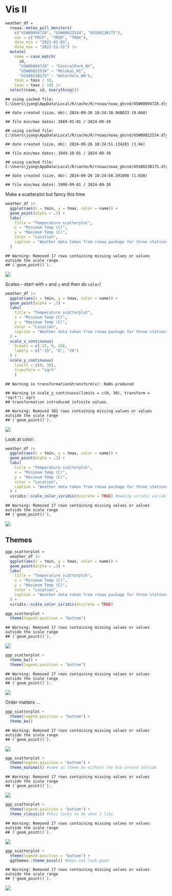 Vis II
================

``` r
weather_df = 
  rnoaa::meteo_pull_monitors(
    c("USW00094728", "USW00022534", "USS0023B17S"),
    var = c("PRCP", "TMIN", "TMAX"), 
    date_min = "2021-01-01",
    date_max = "2022-12-31") |>
  mutate(
    name = case_match(
      id, 
      "USW00094728" ~ "CentralPark_NY", 
      "USW00022534" ~ "Molokai_HI",
      "USS0023B17S" ~ "Waterhole_WA"),
    tmin = tmin / 10,
    tmax = tmax / 10) |>
  select(name, id, everything())
```

    ## using cached file: C:\Users\jyang\AppData\Local/R/cache/R/rnoaa/noaa_ghcnd/USW00094728.dly

    ## date created (size, mb): 2024-09-26 10:24:30.968033 (8.668)

    ## file min/max dates: 1869-01-01 / 2024-09-30

    ## using cached file: C:\Users\jyang\AppData\Local/R/cache/R/rnoaa/noaa_ghcnd/USW00022534.dly

    ## date created (size, mb): 2024-09-26 10:24:51.134281 (3.94)

    ## file min/max dates: 1949-10-01 / 2024-09-30

    ## using cached file: C:\Users\jyang\AppData\Local/R/cache/R/rnoaa/noaa_ghcnd/USS0023B17S.dly

    ## date created (size, mb): 2024-09-26 10:24:58.391098 (1.038)

    ## file min/max dates: 1999-09-01 / 2024-09-30

Make a scatterplot but fancy this time

``` r
weather_df |> 
  ggplot(aes(x = tmin, y = tmax, color = name)) +
  geom_point(alpha = .3) +
  labs(
    title = "Temperature scatterplot",
    x = "Minimum Temp (C)",
    y = "Maximum Temp (C)",
    color = "Location",
    caption = "Weather data taken from rnoaa package for three stations."
  )
```

    ## Warning: Removed 17 rows containing missing values or values outside the scale range
    ## (`geom_point()`).

![](vis_2_files/figure-gfm/unnamed-chunk-2-1.png)<!-- -->

Scales – start with `x` and `y` and then do `color`/

``` r
weather_df |> 
  ggplot(aes(x = tmin, y = tmax, color = name)) +
  geom_point(alpha = .3) +
  labs(
    title = "Temperature scatterplot",
    x = "Minimum Temp (C)",
    y = "Maximum Temp (C)",
    color = "Location",
    caption = "Weather data taken from rnoaa package for three stations."
  ) +
  scale_x_continuous(
    breaks = c(-15, 0, 20),
    labels = c("-15", "0", "20")
  ) +
  scale_y_continuous(
    limits = c(0, 30),
    transform = "sqrt"
    )
```

    ## Warning in transformation$transform(x): NaNs produced

    ## Warning in scale_y_continuous(limits = c(0, 30), transform = "sqrt"): sqrt
    ## transformation introduced infinite values.

    ## Warning: Removed 302 rows containing missing values or values outside the scale range
    ## (`geom_point()`).

![](vis_2_files/figure-gfm/unnamed-chunk-3-1.png)<!-- -->

Look at color:

``` r
weather_df |> 
  ggplot(aes(x = tmin, y = tmax, color = name)) +
  geom_point(alpha = .3) +
  labs(
    title = "Temperature scatterplot",
    x = "Minimum Temp (C)",
    y = "Maximum Temp (C)",
    color = "Location",
    caption = "Weather data taken from rnoaa package for three stations."
  ) +
  viridis::scale_color_viridis(discrete = TRUE) #making viridis variable discrete not continuous
```

    ## Warning: Removed 17 rows containing missing values or values outside the scale range
    ## (`geom_point()`).

![](vis_2_files/figure-gfm/unnamed-chunk-4-1.png)<!-- -->

## Themes

``` r
ggp_scatterplot =
  weather_df |> 
  ggplot(aes(x = tmin, y = tmax, color = name)) +
  geom_point(alpha = .3) +
  labs(
    title = "Temperature scatterplot",
    x = "Minimum Temp (C)",
    y = "Maximum Temp (C)",
    color = "Location",
    caption = "Weather data taken from rnoaa package for three stations."
  ) +
  viridis::scale_color_viridis(discrete = TRUE)
```

``` r
ggp_scatterplot +
  theme(legend.position = "bottom")
```

    ## Warning: Removed 17 rows containing missing values or values outside the scale range
    ## (`geom_point()`).

![](vis_2_files/figure-gfm/unnamed-chunk-6-1.png)<!-- -->

``` r
ggp_scatterplot +
  theme_bw() +
  theme(legend.position = "bottom")
```

    ## Warning: Removed 17 rows containing missing values or values outside the scale range
    ## (`geom_point()`).

![](vis_2_files/figure-gfm/unnamed-chunk-7-1.png)<!-- -->

Order matters …

``` r
ggp_scatterplot +
  theme(legend.position = "bottom") +
  theme_bw()
```

    ## Warning: Removed 17 rows containing missing values or values outside the scale range
    ## (`geom_point()`).

![](vis_2_files/figure-gfm/unnamed-chunk-8-1.png)<!-- -->

``` r
ggp_scatterplot +
  theme(legend.position = "bottom") +
  theme_minimal() #same as theme_bw without the box around outside
```

    ## Warning: Removed 17 rows containing missing values or values outside the scale range
    ## (`geom_point()`).

![](vis_2_files/figure-gfm/unnamed-chunk-9-1.png)<!-- -->

``` r
ggp_scatterplot +
  theme(legend.position = "bottom") +
  theme_classic() #this looks to be what I like
```

    ## Warning: Removed 17 rows containing missing values or values outside the scale range
    ## (`geom_point()`).

![](vis_2_files/figure-gfm/unnamed-chunk-10-1.png)<!-- -->

``` r
ggp_scatterplot +
  theme(legend.position = "bottom") +
  ggthemes::theme_excel() #does not look good
```

    ## Warning: Removed 17 rows containing missing values or values outside the scale range
    ## (`geom_point()`).

![](vis_2_files/figure-gfm/unnamed-chunk-11-1.png)<!-- -->
